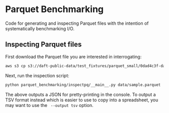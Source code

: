 # Parquet Benchmarking

Code for generating and inspecting Parquet files with the intention of systematically benchmarking I/O.

## Inspecting Parquet files

First download the Parquet file you are interested in interrogating:

```bash
aws s3 cp s3://daft-public-data/test_fixtures/parquet_small/0dad4c3f-da0d-49db-90d8-98684571391b-0.parquet data/sample.parquet
```

Next, run the inspection script:

```bash
python parquet_benchmarking/inspectpq/__main__.py data/sample.parquet
```

The above outputs a JSON for pretty-printing in the console. To output a TSV format instead which is easier to use to copy into a spreadsheet, you may want to use the ` --output tsv` option.
